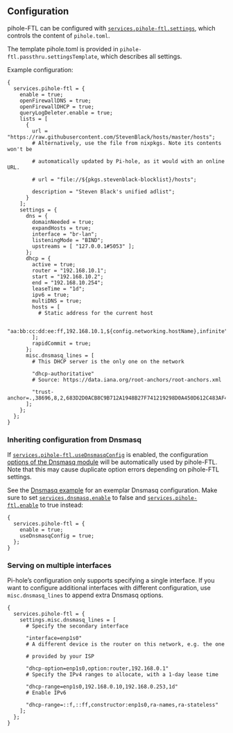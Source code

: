 ## Configuration

pihole-FTL can be configured with [`services.pihole-ftl.settings`](options.html#opt-services.pihole-ftl.settings), which controls the content of `pihole.toml`.

The template pihole.toml is provided in `pihole-ftl.passthru.settingsTemplate`, which describes all settings.

Example configuration:

```programlisting
{
  services.pihole-ftl = {
    enable = true;
    openFirewallDNS = true;
    openFirewallDHCP = true;
    queryLogDeleter.enable = true;
    lists = [
      {
        url = "https://raw.githubusercontent.com/StevenBlack/hosts/master/hosts";
        # Alternatively, use the file from nixpkgs. Note its contents won't be

        # automatically updated by Pi-hole, as it would with an online URL.

        # url = "file://${pkgs.stevenblack-blocklist}/hosts";

        description = "Steven Black's unified adlist";
      }
    ];
    settings = {
      dns = {
        domainNeeded = true;
        expandHosts = true;
        interface = "br-lan";
        listeningMode = "BIND";
        upstreams = [ "127.0.0.1#5053" ];
      };
      dhcp = {
        active = true;
        router = "192.168.10.1";
        start = "192.168.10.2";
        end = "192.168.10.254";
        leaseTime = "1d";
        ipv6 = true;
        multiDNS = true;
        hosts = [
          # Static address for the current host

          "aa:bb:cc:dd:ee:ff,192.168.10.1,${config.networking.hostName},infinite"
        ];
        rapidCommit = true;
      };
      misc.dnsmasq_lines = [
        # This DHCP server is the only one on the network

        "dhcp-authoritative"
        # Source: https://data.iana.org/root-anchors/root-anchors.xml

        "trust-anchor=.,38696,8,2,683D2D0ACB8C9B712A1948B27F741219298D0A450D612C483AF444A4C0FB2B16"
      ];
    };
  };
}
```

### Inheriting configuration from Dnsmasq

If [`services.pihole-ftl.useDnsmasqConfig`](options.html#opt-services.pihole-ftl.useDnsmasqConfig) is enabled, the configuration [options of the Dnsmasq module](#module-services-networking-dnsmasq) will be automatically used by pihole-FTL. Note that this may cause duplicate option errors depending on pihole-FTL settings.

See the [Dnsmasq example](#module-services-networking-dnsmasq-configuration-home) for an exemplar Dnsmasq configuration. Make sure to set [`services.dnsmasq.enable`](options.html#opt-services.dnsmasq.enable) to false and [`services.pihole-ftl.enable`](options.html#opt-services.pihole-ftl.enable) to true instead:

```programlisting
{
  services.pihole-ftl = {
    enable = true;
    useDnsmasqConfig = true;
  };
}
```

### Serving on multiple interfaces

Pi-hole’s configuration only supports specifying a single interface. If you want to configure additional interfaces with different configuration, use `misc.dnsmasq_lines` to append extra Dnsmasq options.

```programlisting
{
  services.pihole-ftl = {
    settings.misc.dnsmasq_lines = [
      # Specify the secondary interface

      "interface=enp1s0"
      # A different device is the router on this network, e.g. the one

      # provided by your ISP

      "dhcp-option=enp1s0,option:router,192.168.0.1"
      # Specify the IPv4 ranges to allocate, with a 1-day lease time

      "dhcp-range=enp1s0,192.168.0.10,192.168.0.253,1d"
      # Enable IPv6

      "dhcp-range=::f,::ff,constructor:enp1s0,ra-names,ra-stateless"
    ];
  };
}
```
